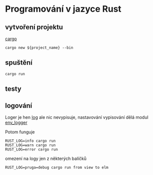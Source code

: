 # Programování v jazyce Rust

## vytvoření projektu

[cargo](http://doc.crates.io/guide.html)

```shell
cargo new ${project_name} --bin
```

## spuštění

```shell
cargo run
```

## testy

## logování

Loger je hen [log](https://docs.rs/crate/log) ale nic nevypisuje, nastavování vypisování dělá modul [env_logger](https://doc.rust-lang.org/log/env_logger)

Potom funguje
```shell
RUST_LOG=info cargo run
RUST_LOG=warn cargo run
RUST_LOG=error cargo run
```
omezení na logy jen z některých balíčků
```
RUST_LOG=pruga=debug cargo run from view to elm
```